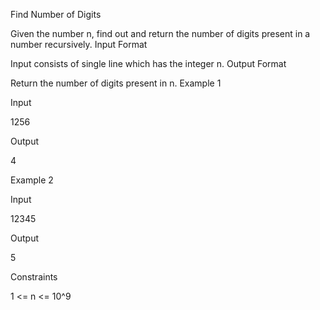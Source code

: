 Find Number of Digits

Given the number n, find out and return the number of digits present in a number recursively.
Input Format

Input consists of single line which has the integer n.
Output Format

Return the number of digits present in n.
Example 1

Input

1256

Output

4

Example 2

Input

12345

Output

5

Constraints

1 <= n <= 10^9
